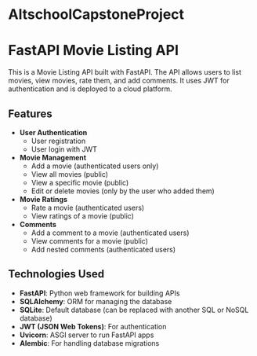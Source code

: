 # AltschoolCapstoneProject

# FastAPI Movie Listing API

This is a Movie Listing API built with FastAPI. The API allows users to list movies, view movies, rate them, and add comments. It uses JWT for authentication and is deployed to a cloud platform.

## Features

- **User Authentication**
  - User registration
  - User login with JWT
- **Movie Management**
  - Add a movie (authenticated users only)
  - View all movies (public)
  - View a specific movie (public)
  - Edit or delete movies (only by the user who added them)
- **Movie Ratings**
  - Rate a movie (authenticated users)
  - View ratings of a movie (public)
- **Comments**
  - Add a comment to a movie (authenticated users)
  - View comments for a movie (public)
  - Add nested comments (authenticated users)

## Technologies Used

- **FastAPI**: Python web framework for building APIs
- **SQLAlchemy**: ORM for managing the database
- **SQLite**: Default database (can be replaced with another SQL or NoSQL database)
- **JWT (JSON Web Tokens)**: For authentication
- **Uvicorn**: ASGI server to run FastAPI apps
- **Alembic**: For handling database migrations
